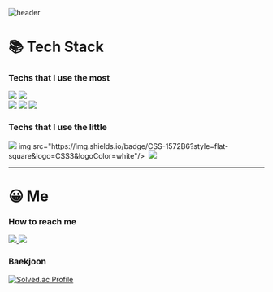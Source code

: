 <!--
img src="https://img.shields.io/badge/쓰고자하는_텍스트-컬러코드?style=flat-square&logo=simpleicons에서_아이콘이름&logoColor=white"/></a>&nbsp 

[![Anurag's GitHub stats](https://github-readme-stats.vercel.app/api?username=minseojo&theme=dracula)](https://github.com/minseojo)

-->



![header](https://capsule-render.vercel.app/api?type=Waving&color=003458&height=240&section=header&text=MinseoJo&fontSize=60&animation=blinking&5&fontColor=ffffff)

# 📚 Tech Stack
### Techs that I use the most
<div align="left">
    <img src="https://img.shields.io/badge/C%2B%2B-00599C?style=flat-square&logo=C%2B%2B&logoColor=white"/></a>
    <img src="https://img.shields.io/badge/java-007396?style=flat-square&logo=Java&logoColor=white"/></a>
</div>
<div align="left">
    <img src="https://img.shields.io/badge/Spring-6DB33F?style=flat-square&logo=Spring&logoColor=white"/></a>
    <img src="https://img.shields.io/badge/Spring Boot-6DB33F?style=flat-square&logo=Spring Boot&logoColor=white"/></a>
    <img src="https://img.shields.io/badge/Bootstrap-7952B3?style=flat-square&logo=Bootstrap&logoColor=white"/></a>
</div>

### Techs that I use the little
<div align="left">
    <img src="https://img.shields.io/badge/HTML-E34F26?style=flat-square&logo=HTML5&logoColor=white"/></a>
    img src="https://img.shields.io/badge/CSS-1572B6?style=flat-square&logo=CSS3&logoColor=white"/></a>&nbsp 
    <img src="https://img.shields.io/badge/Java Script-F7DF1E?style=flat-square&logo=JavaScript&logoColor=black"/></a>
</div>

---

# 😀 Me
### How to reach me
<div align="left">
    <a href="https://velog.io/@minseojo">
        <img src="https://img.shields.io/badge/Blog-20C997?style=flat-square&logo=Velog&logoColor=white"/>
    </a>
    <a href="mailto:liging12@naver.com">
        <img src="https://img.shields.io/badge/Mail-EA4335?style=flat-square&logo=Minutemailer&logoColor=white"/>
    </a>
    
</div>

### Baekjoon

[![Solved.ac Profile](http://mazassumnida.wtf/api/v2/generate_badge?boj=liging)](https://solved.ac/liging/)


